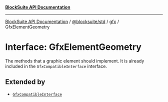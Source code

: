 [**BlockSuite API Documentation**](../../../../README.md)

***

[BlockSuite API Documentation](../../../../README.md) / [@blocksuite/std](../../README.md) / [gfx](../README.md) / GfxElementGeometry

# Interface: GfxElementGeometry

The methods that a graphic element should implement.
It is already included in the `GfxCompatibleInterface` interface.

## Extended by

- [`GfxCompatibleInterface`](GfxCompatibleInterface.md)
